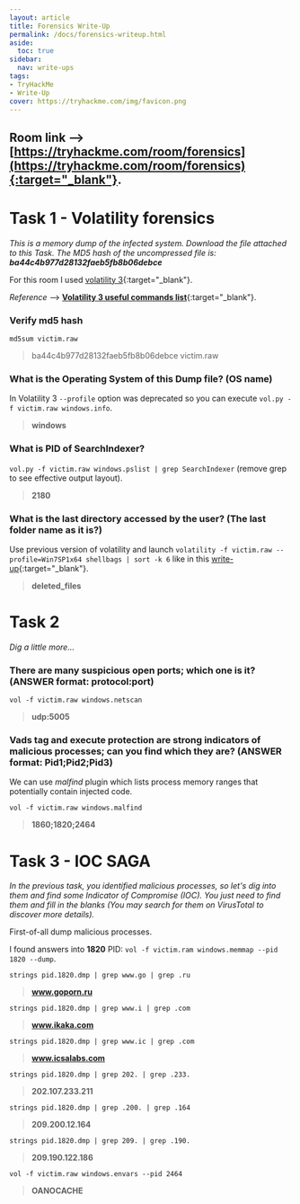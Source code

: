 ```yaml
---
layout: article
title: Forensics Write-Up
permalink: /docs/forensics-writeup.html
aside:
  toc: true
sidebar: 
  nav: write-ups
tags:
- TryHackMe
- Write-Up
cover: https://tryhackme.com/img/favicon.png
---
```


Room link --> [https://tryhackme.com/room/forensics](https://tryhackme.com/room/forensics){:target="_blank"}.
---

# Task 1 - Volatility forensics

*This is a memory dump of the infected system. Download the file attached to this Task.
The MD5 hash of the uncompressed file is: **ba44c4b977d28132faeb5fb8b06debce***

For this room I used [volatility 3](https://github.com/volatilityfoundation/volatility3){:target="_blank"}.

*Reference* --> [**Volatility 3 useful commands list**](https://dfir.science/2022/02/Introduction-to-Memory-Forensics-with-Volatility-3){:target="_blank"}.

### Verify md5 hash

`md5sum victim.raw` 
> ba44c4b977d28132faeb5fb8b06debce  victim.raw

### What is the Operating System of this Dump file? (OS name)

In Volatility 3 `--profile` option was deprecated so you can execute `vol.py -f victim.raw windows.info`.
> **windows**

### What is PID of SearchIndexer?

`vol.py -f victim.raw windows.pslist | grep SearchIndexer` (remove grep to see effective output layout).
> **2180**

### What is the last directory accessed by the user? (The last folder name as it is?)

Use previous version of volatility and launch `volatility -f victim.raw --profile=Win7SP1x64 shellbags | sort -k 6` like in this [write-up](https://github.com/emirfattoum/Forensics/blob/main/Memory%20Forensics/TryHackMe_Forensics_Walkthrought.pdf){:target="_blank"}.
> **deleted_files**

# Task 2

*Dig a little more...*

### There are many suspicious open ports; which one is it? (ANSWER format: protocol:port)

`vol -f victim.raw windows.netscan` 
> **udp:5005**

### Vads tag and execute protection are strong indicators of malicious processes; can you find which they are? (ANSWER format: Pid1;Pid2;Pid3)

We can use *malfind* plugin which lists process memory ranges that potentially contain injected code.

`vol -f victim.raw windows.malfind`
> **1860;1820;2464**

# Task 3 - IOC SAGA

*In the previous task, you identified malicious processes, so let's dig into them and find some Indicator of Compromise (IOC). You just need to find them and fill in the blanks (You may search for them on VirusTotal to discover more details).*

First-of-all dump malicious processes.

I found answers into **1820** PID: `vol -f victim.ram windows.memmap --pid 1820 --dump`.

`strings pid.1820.dmp | grep www.go | grep .ru`
> **www.goporn.ru**

`strings pid.1820.dmp | grep www.i | grep .com`
> **www.ikaka.com**

`strings pid.1820.dmp | grep www.ic | grep .com`
> **www.icsalabs.com**

`strings pid.1820.dmp | grep 202. | grep .233.`
> **202.107.233.211**

`strings pid.1820.dmp | grep .200. | grep .164`
> **209.200.12.164**

`strings pid.1820.dmp | grep 209. | grep .190.`
> **209.190.122.186**

`vol -f victim.raw windows.envars --pid 2464`
> **OANOCACHE**
